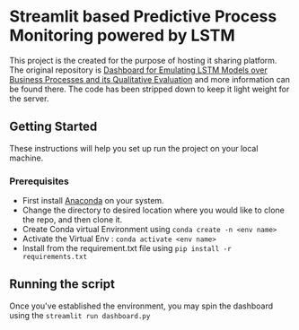 # Streamlit based Predictive Process Monitoring powered by LSTM

This project is the created for the purpose of hosting it sharing platform. The original repository is [Dashboard for Emulating LSTM Models over Business Processes and its Qualitative Evaluation](https://github.com/rhnfzl/business-process-dashboard-for-lstm) and more information can be found there. The code has been stripped down to keep it light weight for the server.

## Getting Started

These instructions will help you set up run the project on your local machine.

### Prerequisites

- First install [Anaconda](https://www.anaconda.com/products/individual) on your system.
- Change the directory to desired location where you would like to clone the repo, and then clone it.
- Create Conda virtual Environment using ```conda create -n <env name>```
- Activate the Virtual Env : ```conda activate <env name>```
- Install from the requirement.txt file using ```pip install -r requirements.txt```


## Running the script

Once you've established the environment, you may spin the dashboard using the ```streamlit run dashboard.py```
